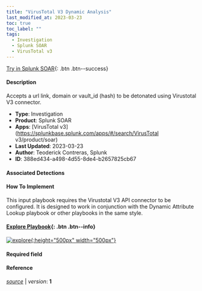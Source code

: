 ```yaml
---
title: "VirusTotal V3 Dynamic Analysis"
last_modified_at: 2023-03-23
toc: true
toc_label: ""
tags:
  - Investigation
  - Splunk SOAR
  - VirusTotal v3
---
```


[Try in Splunk SOAR](https://www.splunk.com/en_us/software/splunk-security-orchestration-and-automation.html){: .btn .btn--success}

#### Description

Accepts a url link, domain or vault_id (hash) to be detonated using Virustotal V3 connector.

- **Type**: Investigation
- **Product**: Splunk SOAR
- **Apps**: [VirusTotal v3](https://splunkbase.splunk.com/apps/#/search/VirusTotal v3/product/soar)
- **Last Updated**: 2023-03-23
- **Author**: Teoderick Contreras, Splunk
- **ID**: 388ed434-a498-4d55-8de4-b2657825cb67

#### Associated Detections


#### How To Implement
This input playbook requires the Virustotal V3 API connector to be configured. It is designed to work in conjunction with the Dynamic Attribute Lookup playbook or other playbooks in the same style.


#### [Explore Playbook](https://splunk.github.io/soar-playbook-viewer/?playbook=https://raw.githubusercontent.com/phantomcyber/playbooks/latest/VirusTotal_v3_Dynamic_Analysis.json){: .btn .btn--info}

[![explore](https://raw.githubusercontent.com/splunk/security_content/develop/playbooks/VirusTotal_v3_Dynamic_Analysis.png){:height="500px" width="500px"}](https://splunk.github.io/soar-playbook-viewer/?playbook=https://raw.githubusercontent.com/phantomcyber/playbooks/latest/VirusTotal_v3_Dynamic_Analysis.json)

#### Required field


#### Reference



[*source*](https://github.com/splunk/security_content/tree/develop/playbooks/VirusTotal_v3_Dynamic_Analysis.yml) \| *version*: **1**